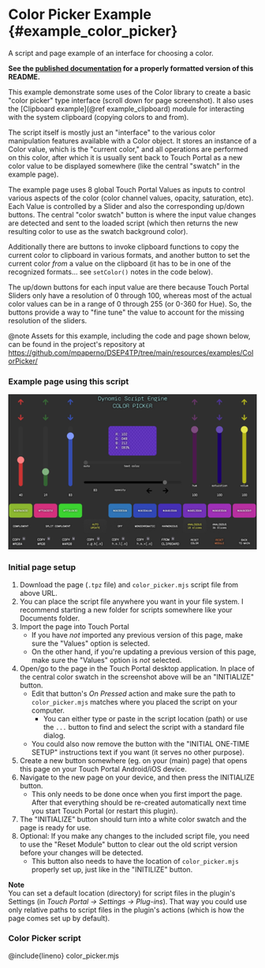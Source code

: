 # Color Picker Example {#example_color_picker}
A script and page example of an interface for choosing a color.

<div class="hide-on-site">

**See the [published documentation](https://dse.tpp.max.paperno.us/example_color_picker.html) for a properly formatted version of this README.**
</div>

This example demonstrate some uses of the Color library to create a basic "color picker" type interface (scroll down for page screenshot).
It also uses the [Clipboard example](@ref example_clipboard) module for interacting with the system clipboard (copying colors to and from).

The script itself is mostly just an "interface" to the various color manipulation features available with a Color object. It stores an instance
of a Color value, which is the "current color," and all operations are performed on this color, after which it is usually sent back to Touch Portal
as a new color value to be displayed somewhere (like the central "swatch" in the example page).

The example page uses 8 global Touch Portal Values as inputs to control various aspects of the color (color channel values, opacity, saturation, etc).
Each Value is controlled by a Slider and also the corresponding up/down buttons. The central "color swatch" button is where the input value changes are
detected and sent to the loaded script (which then returns the new resulting color to use as the swatch background color).

Additionally there are buttons to invoke clipboard functions to copy the current color to clipboard in various formats, and another button to
set the current color _from_ a value on the clipboard (it has to be in one of the recognized formats... see `setColor()` notes in the code below).

The up/down buttons for each input value are there because Touch Portal Sliders only have a resolution of 0 through 100, whereas most of the actual color values
can be in a range of 0 through 255 (or 0-360 for Hue).  So, the buttons provide a way to "fine tune" the value to account for the missing resolution of the sliders.

@note Assets for this example, including the code and page shown below, can be found in the project's repository at<br />
https://github.com/mpaperno/DSEP4TP/tree/main/resources/examples/ColorPicker/

### Example page using this script

<a href="example_color_picker_screenshot.jpg" target="image" title="Click for full version in new window.">
<img src="example_color_picker_screenshot.jpg" />
</a>

### Initial page setup

1. Download the page (`.tpz` file) and `color_picker.mjs` script file from above URL.
2. You can place the script file anywhere you want in your file system. I recommend starting a new folder for scripts somewhere like your Documents folder.
3. Import the page into Touch Portal
   * If you have _not_ imported any previous version of this page, make sure the "Values" option is selected.
   * On the other hand, if you're updating a previous version of this page, make sure the "Values" option is _not_ selected.
4. Open/go to the page in the Touch Portal desktop application. In place of the central color swatch in the screenshot above will be an "INITIALIZE" button.
   * Edit that button's _On Pressed_ action and make sure the path to `color_picker.mjs` matches where you placed the script on your computer.
     * You can either type or paste in the script location (path) or use the `...` button to find and select the script with a standard file dialog.
   * You could also now remove the button with the "INITIAL ONE-TIME SETUP" instructions text if you want (it serves no other purpose).
5. Create a new button somewhere (eg. on your (main) page) that opens this page on your Touch Portal Android/iOS device.
6. Navigate to the new page on your device, and then press the INITIALIZE button.
   * This only needs to be done once when you first import the page. After that everything should be re-created automatically next time you start
   Touch Portal (or restart this plugin).
7. The "INITIALIZE" button should turn into a white color swatch and the page is ready for use.
8. Optional: If you make any changes to the included script file, you need to use the "Reset Module" button to clear out the old script version before your changes will be detected.
   * This button also needs to have the location of `color_picker.mjs` properly set up, just like in the "INITILIZE" button.

**Note**<br/>
You can set a default location (directory) for script files in the plugin's Settings (in _Touch Portal -> Settings -> Plug-ins_). That way you could use
only relative paths to script files in the plugin's actions (which is how the page comes set up by default).

### Color Picker script

@include{lineno} color_picker.mjs
